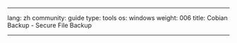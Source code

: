 

---

lang: zh
community: guide
type: tools
os: windows
weight: 006
title: Cobian Backup - Secure File Backup

---

<stub>

